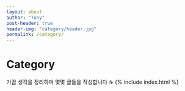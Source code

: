```yaml
---
layout: about
author: "Tony"
post-header: true
header-img: "category/header.jpg"
permalink: /category/
---
```

# Category

가끔 생각을 정리하며 몇몇 글들을 작성합니다  &#x2615;
{% include index.html %}
